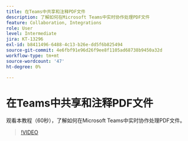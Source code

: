 ```yaml
---
title: 在Teams中共享和注释PDF文件
description: 了解如何在Microsoft Teams中实时协作处理PDF文件
feature: Collaboration, Integrations
role: User
level: Intermediate
jira: KT-13296
exl-id: b8411496-6488-4c13-b26e-dd5f6b825494
source-git-commit: 4e6fbf91e96d26f9ee8f1105ad68738b9450a32d
workflow-type: tm+mt
source-wordcount: '47'
ht-degree: 0%

---
```


# 在Teams中共享和注释PDF文件

观看本教程（60秒），了解如何在Microsoft Teams中实时协作处理PDF文件。

>[!VIDEO](https://video.tv.adobe.com/v/343048?quality=12&learn=on&hidetitle=true)
